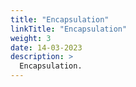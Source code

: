 ```yaml
---
title: "Encapsulation"
linkTitle: "Encapsulation"
weight: 3
date: 14-03-2023
description: >
  Encapsulation. 
---
```

